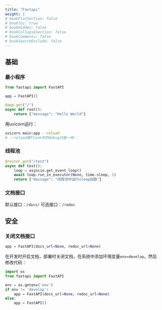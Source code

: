 ```yaml
---
title: "Fastapi"
weight: 1
# bookFlatSection: false
# bookToc: true
# bookHidden: false
# bookCollapseSection: false
# bookComments: false
# bookSearchExclude: false
---
```

## 基础

### 最小程序

``` python
from fastapi import FastAPI

app = FastAPI()

@app.get("/")
async def root():
    return {"message": "Hello World"}
```
用uvicorn运行：
```bash
uvicorn main:app --reload
# --reload跟flask中的debug功能一样
```

### 线程池

```python
@router.get("/test")
async def test():
    loop = asyncio.get_event_loop()
    await loop.run_in_executor(None, time.sleep, 1)
    return {"message": "线程池中运行sleep函数"}
```

### 文档接口

默认接口：`/docs/`
可选接口：`/redoc`

## 安全

### 关闭文档接口

```python
app = FastAPI(docs_url=None, redoc_url=None)
```
在开发时开启文档，部署时关闭文档，在系统中添加环境变量`env=develop`，然后修改代码：
```python
import os
from fastapi import FastAPI

env = os.getenv('env')
if env != 'develop':
    app = FastAPI(docs_url=None, redoc_url=None)
else:
    app = FastAPI()
```
